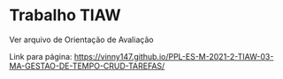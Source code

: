 # Trabalho TIAW

Ver arquivo de Orientação de Avaliação

Link para página: https://vinny147.github.io/PPL-ES-M-2021-2-TIAW-03-MA-GESTAO-DE-TEMPO-CRUD-TAREFAS/
